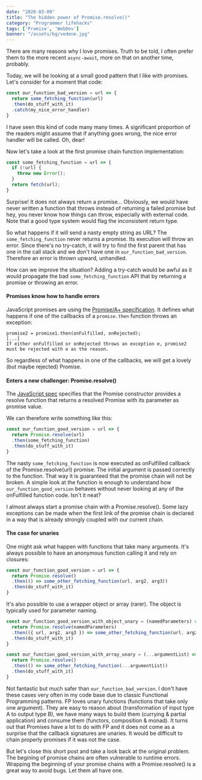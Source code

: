 ```yaml
---
date: "2020-03-09"
title: "The hidden power of Promise.resolve()"
category: "Programmer lifehacks"
tags: ['Promise', 'WebDev']
banner: "/assets/bg/vedene.jpg"
---
```


There are many reasons why I love promises. Truth to be told, I often prefer them to the more recent `async-await`, more on that on another time, probably.

Today, we will be looking at a small good pattern that I like with promises.
Let's consider for a moment that code:

```javascript
const our_function_bad_version = url => {
  return some_fetching_function(url)
  .then(do_stuff_with_it)
  .catch(my_nice_error_handler)
}
```

I have seen this kind of code many many times. A significant proportion of the readers might assume that if anything goes wrong, the nice error handler will be called. Oh, dear!

Now let's take a look at the first promise chain function implementation:

```javascript
const some_fetching_function = url => {
  if (!url) {
    throw new Error();
  }
  return fetch(url);
}
```

Surprise! It does not always return a promise...
Obviously, we would have never written a function that throws instead of returning a failed promise but hey, you never know how things can throw, especially with external code. Note that a good type system would flag the inconsistent return type.

So what happens if it will send a nasty empty string as URL? The `some_fetching_function` never returns a promise. Its execution will throw an error. Since there's no try-catch, it will try to find the first parent that has one in the call stack and we don't have one in `our_function_bad_version`. Therefore an error is thrown upward, unhandled.

How can we improve the situation? Adding a try-catch would be awful as it would propagate the bad `some_fetching_function` API that by returning a promise or throwing an error.

#### Promises know how to handle errors

JavaScript promises are using the [Promise/A+ specification](https://promisesaplus.com/).
It defines what happens if one of the callbacks of a `promise.then` function throws an exception:

```
promise2 = promise1.then(onFulfilled, onRejected);
[...]
If either onFulfilled or onRejected throws an exception e, promise2 must be rejected with e as the reason.
```

So regardless of what happens in one of the callbacks, we will get a lovely (but maybe rejected) Promise.

#### Enters a new challenger: Promise.resolve()

The [JavaScript spec](https://tc39.es/ecma262/#sec-promise.resolve) specifies that the Promise constructor provides a resolve function that returns a resolved Promise with its parameter as promise value.

We can therefore write something like this:

```javascript
const our_function_good_version = url => {
  return Promise.resolve(url)
  .then(some_fetching_function)
  .then(do_stuff_with_it)
}
```

The nasty `some_fetching_function` is now executed as onFulfilled callback of the Promise.resolve(url) promise. The initial argument is passed correctly to the function. That way it is guaranteed that the promise chain will not be broken. A simple look at the function is enough to understand how `our_function_good_version` behaves without never looking at any of the onFulfilled function code. Isn't it neat?

I almost always start a promise chain with a Promise.resolve(). Some lazy exceptions can be made when the first link of the promise chain is declared in a way that is already strongly coupled with our current chain.

#### The case for unaries

One might ask what happen with functions that take many arguments. It's always possible to have an anonymous function calling it and rely on closures:

```javascript
const our_function_good_version = url => {
  return Promise.resolve()
  .then(() => some_other_fetching_function(url, arg2, arg3))
  .then(do_stuff_with_it)
}
```
 
It's also possible to use a wrapper object or array (rarer). The object is typically used for parameter naming.

```javascript
const our_function_good_version_with_object_unary = (namedParameters) => {
  return Promise.resolve(namedParameters)
  .then(({ url, arg2, arg3 }) => some_other_fetching_function(url, arg2, arg3))
  .then(do_stuff_with_it)
}

const our_function_good_version_with_array_unary = (...argumentList) => {
  return Promise.resolve()
  .then(() => some_other_fetching_function(...argumentList))
  .then(do_stuff_with_it)
}
```

Not fantastic but much safer than `our_function_bad_version`. I don't have these cases very often in my code base due to classic Functional Programming patterns. FP loves unary functions (functions that take only one argument). They are easy to reason about (transformation of input type A to output type B), we have many ways to build them (currying & partial application) and consume them (functors, composition & monad). It turns out that Promises have a lot to do with FP and it does not come as a surprise that the callback signatures are unaries. It would be difficult to chain properly promises if it was not the case.  

But let's close this short post and take a look back at the original problem. The begining of promise chains are often vulnerable to runtime errors. Wrapping the beginning of your promise chains with a Promise.resolve() is a great way to avoid bugs. Let them all have one.